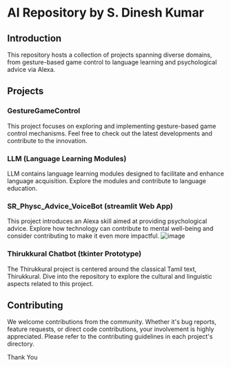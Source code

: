 # AI Repository by S. Dinesh Kumar


## Introduction

This repository hosts a collection of projects spanning diverse domains, from gesture-based game control to language learning and psychological advice via Alexa.

## Projects

### GestureGameControl

This project focuses on exploring and implementing gesture-based game control mechanisms. Feel free to check out the latest developments and contribute to the innovation.

### LLM (Language Learning Modules)

LLM contains language learning modules designed to facilitate and enhance language acquisition. Explore the modules and contribute to language education.

### SR_Physc_Advice_VoiceBot (streamlit Web App)

This project introduces an Alexa skill aimed at providing psychological advice. Explore how technology can contribute to mental well-being and consider contributing to make it even more impactful.
![image](https://github.com/SDineshKumar1304/AI/assets/125432987/ad34e1fa-365f-45af-a864-092cbf9818f5)


### Thirukkural Chatbot (tkinter Prototype)

The Thirukkural project is centered around the classical Tamil text, Thirukkural. Dive into the repository to explore the cultural and linguistic aspects related to this project.


## Contributing

We welcome contributions from the community. Whether it's bug reports, feature requests, or direct code contributions, your involvement is highly appreciated. Please refer to the contributing guidelines in each project's directory.

Thank You

